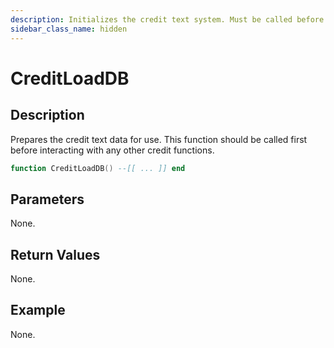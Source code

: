 ```yaml
---
description: Initializes the credit text system. Must be called before using other credit-related functions.
sidebar_class_name: hidden
---
```


# CreditLoadDB

## Description

Prepares the credit text data for use. This function should be called first before interacting with any other credit functions.

```lua
function CreditLoadDB() --[[ ... ]] end
```

## Parameters

None.

## Return Values

None.

## Example

None.


